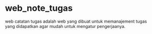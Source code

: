 # web_note_tugas
web catatan tugas adalah web yang dibuat untuk memanajement tugas yang didapatkan agar mudah untuk mengatur pengerjaanya.

